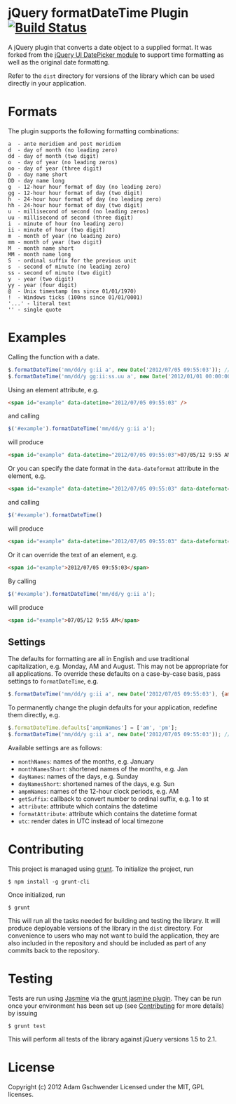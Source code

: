 jQuery formatDateTime Plugin [![Build Status](https://travis-ci.org/agschwender/jquery.formatDateTime.png)](https://travis-ci.org/agschwender/jquery.formatDateTime)
============================

A jQuery plugin that converts a date object to a supplied format. It was forked from the [jQuery UI DatePicker module](https://github.com/jquery/jquery-ui/blob/master/ui/jquery.ui.datepicker.js) to support time formatting as well as the original date formatting.

Refer to the `dist` directory for versions of the library which can be used directly in your application.

Formats
=======

The plugin supports the following formatting combinations:

    a  - ante meridiem and post meridiem
    d  - day of month (no leading zero)
    dd - day of month (two digit)
    o  - day of year (no leading zeros)
    oo - day of year (three digit)
    D  - day name short
    DD - day name long
    g  - 12-hour hour format of day (no leading zero)
    gg - 12-hour hour format of day (two digit)
    h  - 24-hour hour format of day (no leading zero)
    hh - 24-hour hour format of day (two digit)
    u  - millisecond of second (no leading zeros)
    uu - millisecond of second (three digit)
    i  - minute of hour (no leading zero)
    ii - minute of hour (two digit)
    m  - month of year (no leading zero)
    mm - month of year (two digit)
    M  - month name short
    MM - month name long
    S  - ordinal suffix for the previous unit
    s  - second of minute (no leading zero)
    ss - second of minute (two digit)
    y  - year (two digit)
    yy - year (four digit)
    @  - Unix timestamp (ms since 01/01/1970)
    !  - Windows ticks (100ns since 01/01/0001)
    '...' - literal text
    '' - single quote

Examples
========

Calling the function with a date.

```javascript
$.formatDateTime('mm/dd/y g:ii a', new Date('2012/07/05 09:55:03')); // 07/05/12 9:55 AM
$.formatDateTime('mm/dd/y gg:ii:ss.uu a', new Date('2012/01/01 00:00:00.000')); // 01/01/12 12:00:00.000 AM
```

Using an element attribute, e.g.

```html
<span id="example" data-datetime="2012/07/05 09:55:03" />
```

and calling

```javascript
$('#example').formatDateTime('mm/dd/y g:ii a');
```

will produce

```html
<span id="example" data-datetime="2012/07/05 09:55:03">07/05/12 9:55 AM</span>
```

Or you can specify the date format in the `data-dateformat` attribute in the element, e.g.

```html
<span id="example" data-datetime="2012/07/05 09:55:03" data-dateformat="mm/dd/y g:ii a">07/05/12 9:55 AM</span>
```

and calling

```javascript
$('#example').formatDateTime()
```

will produce

```html
<span id="example" data-datetime="2012/07/05 09:55:03" data-dateformat="mm/dd/y g:ii a">07/05/12 9:55 AM</span>
```

Or it can override the text of an element, e.g.

```html
<span id="example">2012/07/05 09:55:03</span>
```

By calling

```javascript
$('#example').formatDateTime('mm/dd/y g:ii a');
```

will produce

```html
<span id="example">07/05/12 9:55 AM</span>
```

Settings
--------

The defaults for formatting are all in English and use traditional capitalization, e.g. Monday, AM and August. This may not be appropriate for all applications. To override these defaults on a case-by-case basis, pass settings to `formatDateTime`, e.g.

```javascript
$.formatDateTime('mm/dd/y g:ii a', new Date('2012/07/05 09:55:03'), {ampmNames: ['am', 'pm']}); // 07/05/12 9:55 am
```

To permanently change the plugin defaults for your application, redefine them directly, e.g.

```javascript
$.formatDateTime.defaults['ampmNames'] = ['am', 'pm'];
$.formatDateTime('mm/dd/y g:ii a', new Date('2012/07/05 09:55:03')); // 07/05/12 9:55 am
```

Available settings are as follows:

  * `monthNames`: names of the months, e.g. January
  * `monthNamesShort`: shortened names of the months, e.g. Jan
  * `dayNames`: names of the days, e.g. Sunday
  * `dayNamesShort`: shortened names of the days, e.g. Sun
  * `ampmNames`: names of the 12-hour clock periods, e.g. AM
  * `getSuffix`: callback to convert number to ordinal suffix, e.g. 1 to st
  * `attribute`: attribute which contains the datetime
  * `formatAttribute`: attribute which contains the datetime format
  * `utc`: render dates in UTC instead of local timezone

Contributing
============

This project is managed using [grunt](http://gruntjs.com/). To initialize the project, run

    $ npm install -g grunt-cli

Once initialized, run

    $ grunt

This will run all the tasks needed for building and testing the library. It will produce deployable versions of the library in the `dist` directory. For convenience to users who may not want to build the application, they are also included in the repository and should be included as part of any commits back to the repository.

Testing
=======

Tests are run using [Jasmine](https://jasmine.github.io/) via the [grunt jasmine plugin](https://github.com/gruntjs/grunt-contrib-jasmine). They can be run once your environment has been set up (see [Contributing](#contributing) for more details) by issuing

    $ grunt test

This will perform all tests of the library against jQuery versions 1.5 to 2.1.

License
=======

Copyright (c) 2012 Adam Gschwender
Licensed under the MIT, GPL licenses.
